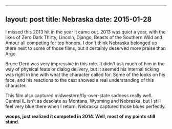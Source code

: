 ------
layout: post
title: Nebraska 
date:  2015-01-28 
-----
 I missed this 2013 hit in the year it came out. 2013 was quiet a year, with the likes of Zero Dark Thirty, Lincoln, Django, Beasts of the Southern Wild and Amour all competing for top honors. I don't think Nebraska belonged up there next to some of those films, but it certainly deserved more praise than Argo. 

Bruce Dern was very impressive in this role. It didn't ask much of him in the way of physical feats or dialog delivery, but it seemed his internal ticking was right in line with what the character called for. Some of the looks on his face, and his reactions to the cast showed a real understanding of this character.

This film also captured midwestern/fly-over-state sadness really well. Central IL isn't as desolate as Montana, Wyoming and Nebraska, but I still feel very blue there when I return. Nebraska captured those blues perfectly.

**woops, just realized it competed in 2014. Well, most of my points still stand.**
